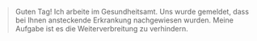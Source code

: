 > Guten Tag! Ich arbeite im Gesundheitsamt. Uns wurde gemeldet, dass bei Ihnen ansteckende Erkrankung nachgewiesen wurden. Meine Aufgabe ist es die Weiterverbreitung zu verhindern.
